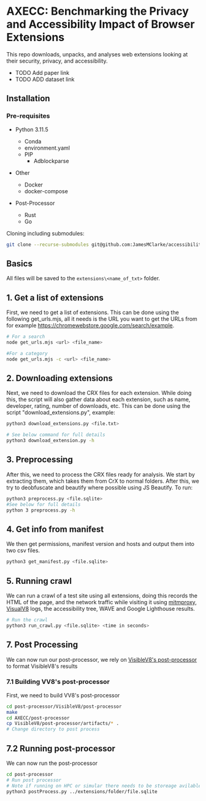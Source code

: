 # AXECC: Benchmarking the Privacy and Accessibility Impact of Browser Extensions

This repo downloads, unpacks, and analyses web extensions looking at their security, privacy, and accessibility.

* TODO Add paper link
* TODO ADD dataset link

## Installation

### Pre-requisites
* Python 3.11.5 
  * Conda
  * environment.yaml
  * PIP
    * Adblockparse
  
* Other
  * Docker
  * docker-compose

* Post-Processor
  * Rust
  * Go

Cloning including submodules:
```bash
git clone --recurse-submodules git@github.com:JamesMClarke/accessibility_extensions.git
```
## Basics
All files will be saved to the ```extensions\<name_of_txt>``` folder.

## 1. Get a list of extensions
First, we need to get a list of extensions. This can be done using the following get_urls.mjs, all it needs is the URL you want to get the URLs from for example https://chromewebstore.google.com/search/example.
```bash
# For a search
node get_urls.mjs <url> <file_name>

#For a category
node get_urls.mjs -c <url> <file_name>
```

## 2. Downloading extensions
Next, we need to download the CRX files for each extension. While doing this, the script will also gather data about each extension, such as name, developer, rating, number of downloads, etc. This can be done using the script "download_extensions.py", example: 
```bash 
python3 download_extensions.py <file.txt>

# See below command for full details
python3 download_extension.py -h
```

## 3. Preprocessing
After this, we need to process the CRX files ready for analysis. We start by extracting them, which takes them from CrX to normal folders. After this, we try to
deobfuscate and beautify where possible using JS Beautify. To run:
```bash 
python3 preprocess.py <file.sqlite>
#See below for full details
python 3 preprocess.py -h
```

## 4. Get info from manifest
We then get permissions, manifest version and hosts and output them into two csv files.
```bash 
python3 get_manifest.py <file.sqlite> 
```

## 5. Running crawl
We can run a crawl of a test site using all extensions, doing this records the HTML of the page, and the network traffic while visiting it using [mitmproxy](https://mitmproxy.org/), [VisualV8](https://github.com/wspr-ncsu/visiblev8/tree/master) logs, the accessibility tree, WAVE and Google Lighthouse results.
```bash
# Run the crawl
python3 run_crawl.py <file.sqlite> <time in seconds> 
```

## 7. Post Processing
We can now run our post-processor, we rely on [VisibleV8's post-processor](https://github.com/wspr-ncsu/visiblev8/tree/master/post-processor) to format VisibleV8's results
### 7.1 Building VV8's post-processor
First, we need to build VV8's post-processor
```bash
cd post-processor/VisibleV8/post-processor
make
cd AXECC/post-processor
cp VisibleV8/post-processor/artifacts/* .
# Change directory to post process
```
## 7.2 Running post-processor
We can now run the post-processor
```bash
cd post-processor
# Run post processor
# Note if running on HPC or simular there needs to be storeage avilable in /tmp
python3 postProcess.py ../extensions/folder/file.sqlite
```
